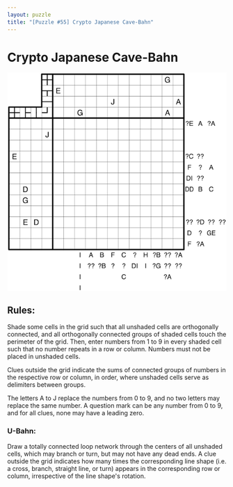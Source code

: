 ```yaml
---
layout: puzzle
title: "[Puzzle #55] Crypto Japanese Cave-Bahn"
---
```


# Crypto Japanese Cave-Bahn

![Solve #right #link=https://tinyurl.com/27lpsdh5)](/assets/images/puzzle55.png)

## Rules:

Shade some cells in the grid such that all unshaded cells are orthogonally connected, and all orthogonally connected groups of shaded cells touch the perimeter of the grid. Then, enter numbers from 1 to 9 in every shaded cell such that no number repeats in a row or column. Numbers must not be placed in unshaded cells.

Clues outside the grid indicate the sums of connected groups of numbers in the respective row or column, in order, where unshaded cells serve as delimiters between groups.

The letters A to J replace the numbers from 0 to 9, and no two letters may replace the same number. A question mark can be any number from 0 to 9, and for all clues, none may have a leading zero. 

### U-Bahn:

Draw a totally connected loop network through the centers of all unshaded cells, which may branch or turn, but may not have any dead ends. A clue outside the grid indicates how many times the corresponding line shape (i.e. a cross, branch, straight line, or turn) appears in the corresponding row or column, irrespective of the line shape's rotation.
